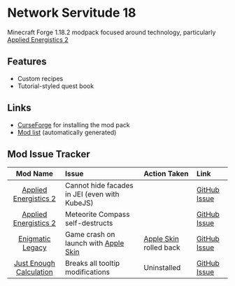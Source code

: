 # Network Servitude 18
Minecraft Forge 1.18.2 modpack focused around technology, particularly [Applied Energistics 2](https://www.curseforge.com/minecraft/mc-mods/applied-energistics-2)  

## Features
 *  Custom recipes
 *  Tutorial-styled quest book

## Links
 *  [CurseForge](https://download.curseforge.com/) for installing the mod pack
 *  [Mod list](https://github.com/Cryotheus/network_servitude_18/blob/main/modlist.md) (automatically generated)

## Mod Issue Tracker
| Mod Name | Issue | Action Taken | Link
| :------: | :---- | :----------- | :---
| [Applied Energistics 2](https://www.curseforge.com/minecraft/mc-mods/applied-energistics-2) | Cannot hide facades in JEI (even with KubeJS) | | [GitHub Issue](https://github.com/AppliedEnergistics/Applied-Energistics-2/issues/6698) |
| [Applied Energistics 2](https://www.curseforge.com/minecraft/mc-mods/applied-energistics-2) | Meteorite Compass self-destructs | | [GitHub Issue](https://github.com/AppliedEnergistics/Applied-Energistics-2/issues/6704) |
| [Enigmatic Legacy](https://www.curseforge.com/minecraft/mc-mods/enigmatic-legacy) | Game crash on launch with [Apple Skin](https://www.curseforge.com/minecraft/mc-mods/appleskin) | [Apple Skin](https://www.curseforge.com/minecraft/mc-mods/appleskin) rolled back | [GitHub Issue](https://github.com/Aizistral-Studios/Enigmatic-Legacy/issues/383) |
| [Just Enough Calculation](https://www.curseforge.com/minecraft/mc-mods/just-enough-calculation) | Breaks all tooltip modifications | Uninstalled | [GitHub Issue](https://github.com/Towdium/JustEnoughCalculation/issues/116) |
